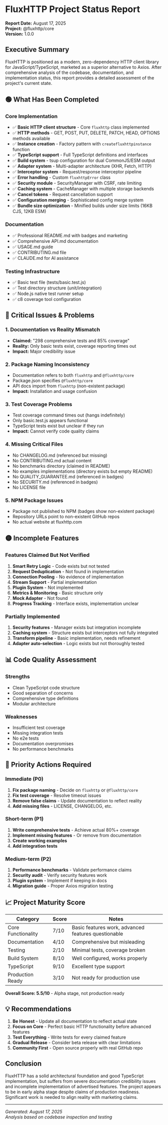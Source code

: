 # FluxHTTP Project Status Report

**Report Date:** August 17, 2025  
**Project:** @fluxhttp/core  
**Version:** 1.0.0  

## Executive Summary

FluxHTTP is positioned as a modern, zero-dependency HTTP client library for JavaScript/TypeScript, marketed as a superior alternative to Axios. After comprehensive analysis of the codebase, documentation, and implementation status, this report provides a detailed assessment of the project's current state.

## 🟢 What Has Been Completed

### Core Implementation
- ✅ **Basic HTTP client structure** - Core `fluxhttp` class implemented
- ✅ **HTTP methods** - GET, POST, PUT, DELETE, PATCH, HEAD, OPTIONS methods available
- ✅ **Instance creation** - Factory pattern with `createfluxhttpinstance` function
- ✅ **TypeScript support** - Full TypeScript definitions and interfaces
- ✅ **Build system** - tsup configuration for dual CommonJS/ESM output
- ✅ **Adapter system** - Multi-adapter architecture (XHR, Fetch, HTTP)
- ✅ **Interceptor system** - Request/response interceptor pipeline
- ✅ **Error handling** - Custom `fluxhttpError` class
- ✅ **Security module** - SecurityManager with CSRF, rate limiting
- ✅ **Caching system** - CacheManager with multiple storage backends
- ✅ **Cancel tokens** - Request cancellation support
- ✅ **Configuration merging** - Sophisticated config merge system
- ✅ **Bundle size optimization** - Minified builds under size limits (16KB CJS, 12KB ESM)

### Documentation
- ✅ Professional README.md with badges and marketing
- ✅ Comprehensive API.md documentation
- ✅ USAGE.md guide
- ✅ CONTRIBUTING.md file
- ✅ CLAUDE.md for AI assistance

### Testing Infrastructure
- ✅ Basic test file (tests/basic.test.js)
- ✅ Test directory structure (unit/integration)
- ✅ Node.js native test runner setup
- ✅ c8 coverage tool configuration

## 🔴 Critical Issues & Problems

### 1. **Documentation vs Reality Mismatch**
- **Claimed:** "298 comprehensive tests and 85% coverage"
- **Reality:** Only basic tests exist, coverage reporting times out
- **Impact:** Major credibility issue

### 2. **Package Naming Inconsistency**
- Documentation refers to both `fluxhttp` and `@fluxhttp/core`
- Package.json specifies `@fluxhttp/core`
- API docs import from `fluxhttp` (non-existent package)
- **Impact:** Installation and usage confusion

### 3. **Test Coverage Problems**
- Test coverage command times out (hangs indefinitely)
- Only basic.test.js appears functional
- TypeScript tests exist but unclear if they run
- **Impact:** Cannot verify code quality claims

### 4. **Missing Critical Files**
- No CHANGELOG.md (referenced but missing)
- No CONTRIBUTING.md actual content
- No benchmarks directory (claimed in README)
- No examples implementations (directory exists but empty README)
- No QUALITY_GUARANTEE.md (referenced in badges)
- No SECURITY.md (referenced in badges)
- No LICENSE file

### 5. **NPM Package Issues**
- Package not published to NPM (badges show non-existent package)
- Repository URLs point to non-existent GitHub repos
- No actual website at fluxhttp.com

## 🟡 Incomplete Features

### Features Claimed But Not Verified
1. **Smart Retry Logic** - Code exists but not tested
2. **Request Deduplication** - Not found in implementation
3. **Connection Pooling** - No evidence of implementation
4. **Stream Support** - Partial implementation
5. **Plugin System** - Not implemented
6. **Metrics & Monitoring** - Basic structure only
7. **Mock Adapter** - Not found
8. **Progress Tracking** - Interface exists, implementation unclear

### Partially Implemented
1. **Security features** - Manager exists but integration incomplete
2. **Caching system** - Structure exists but interceptors not fully integrated
3. **Transform pipeline** - Basic implementation, needs refinement
4. **Adapter auto-selection** - Logic exists but not thoroughly tested

## 📊 Code Quality Assessment

### Strengths
- Clean TypeScript code structure
- Good separation of concerns
- Comprehensive type definitions
- Modular architecture

### Weaknesses
- Insufficient test coverage
- Missing integration tests
- No e2e tests
- Documentation overpromises
- No performance benchmarks

## 🎯 Priority Actions Required

### Immediate (P0)
1. **Fix package naming** - Decide on `fluxhttp` or `@fluxhttp/core`
2. **Fix test coverage** - Resolve timeout issues
3. **Remove false claims** - Update documentation to reflect reality
4. **Add missing files** - LICENSE, CHANGELOG, etc.

### Short-term (P1)
1. **Write comprehensive tests** - Achieve actual 80%+ coverage
2. **Implement missing features** - Or remove from documentation
3. **Create working examples**
4. **Add integration tests**

### Medium-term (P2)
1. **Performance benchmarks** - Validate performance claims
2. **Security audit** - Verify security features work
3. **Plugin system** - Implement if keeping in docs
4. **Migration guide** - Proper Axios migration testing

## 📈 Project Maturity Score

| Category | Score | Notes |
|----------|-------|-------|
| Core Functionality | 7/10 | Basic features work, advanced features questionable |
| Documentation | 4/10 | Comprehensive but misleading |
| Testing | 2/10 | Minimal tests, coverage broken |
| Build System | 8/10 | Well configured, works properly |
| TypeScript | 9/10 | Excellent type support |
| Production Ready | 3/10 | Not ready for production use |

**Overall Score: 5.5/10** - Alpha stage, not production ready

## 💡 Recommendations

1. **Be Honest** - Update all documentation to reflect actual state
2. **Focus on Core** - Perfect basic HTTP functionality before advanced features
3. **Test Everything** - Write tests for every claimed feature
4. **Gradual Release** - Consider beta release with clear limitations
5. **Community First** - Open source properly with real GitHub repo

## Conclusion

FluxHTTP has a solid architectural foundation and good TypeScript implementation, but suffers from severe documentation credibility issues and incomplete implementation of advertised features. The project appears to be in early alpha stage despite claims of production readiness. Significant work is needed to align reality with marketing claims.

---
*Generated: August 17, 2025*  
*Analysis based on codebase inspection and testing*